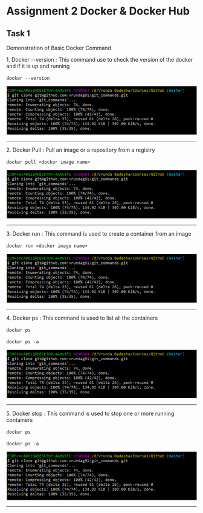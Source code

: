 <h1>Assignment 2 Docker & Docker Hub</h1>

<h2>Task 1</h2>
Demonstration of Basic Docker Command

<p>1. Docker --version : This command use to check the version of the docker and if it is up and running</p>

`docker --version`

![Docker Version](https://github.com/vrundag91/git_commands/blob/master/git-commands-screenshot/git-clone.PNG)

<hr>

<p>2. Docker Pull : Pull an image or a repository from a registry</p>

`docker pull <docker image name>`

![Docker pull](https://github.com/vrundag91/git_commands/blob/master/git-commands-screenshot/git-clone.PNG)

<hr>

<p>3. Docker run : This command is used to create a container from an image</p>

`docker run <docker image name>`

![Docker run](https://github.com/vrundag91/git_commands/blob/master/git-commands-screenshot/git-clone.PNG)

<hr>

<p>4. Docker ps : This command is used to list all the containers</p>

`docker ps`

`docker ps -a`

![Docker ps](https://github.com/vrundag91/git_commands/blob/master/git-commands-screenshot/git-clone.PNG)

<hr>

<p>5. Docker stop : This command is used to stop one or more running containers</p>

`docker ps`

`docker ps -a`

![Docker ps](https://github.com/vrundag91/git_commands/blob/master/git-commands-screenshot/git-clone.PNG)

<hr>








